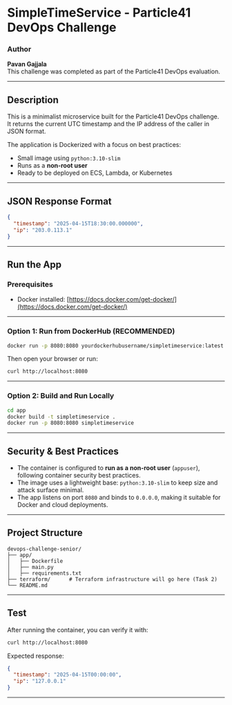 # SimpleTimeService - Particle41 DevOps Challenge

### Author

**Pavan Gajjala**  
This challenge was completed as part of the Particle41 DevOps evaluation.

---

## Description

This is a minimalist microservice built for the Particle41 DevOps challenge.  
It returns the current UTC timestamp and the IP address of the caller in JSON format.

The application is Dockerized with a focus on best practices:
- Small image using `python:3.10-slim`
- Runs as a **non-root user**
- Ready to be deployed on ECS, Lambda, or Kubernetes

---

## JSON Response Format

```json
{
  "timestamp": "2025-04-15T18:30:00.000000",
  "ip": "203.0.113.1"
}
```

---

## Run the App

### Prerequisites

- Docker installed: [https://docs.docker.com/get-docker/](https://docs.docker.com/get-docker/)

---

### Option 1: Run from DockerHub (RECOMMENDED)

```bash
docker run -p 8080:8080 yourdockerhubusername/simpletimeservice:latest
```

Then open your browser or run:

```bash
curl http://localhost:8080
```

---

### Option 2: Build and Run Locally

```bash
cd app
docker build -t simpletimeservice .
docker run -p 8080:8080 simpletimeservice
```

---

## Security & Best Practices

- The container is configured to **run as a non-root user** (`appuser`), following container security best practices.
- The image uses a lightweight base: `python:3.10-slim` to keep size and attack surface minimal.
- The app listens on port `8080` and binds to `0.0.0.0`, making it suitable for Docker and cloud deployments.

---

## Project Structure

```plaintext
devops-challenge-senior/
├── app/
│   ├── Dockerfile
│   ├── main.py
│   ├── requirements.txt
├── terraform/      # Terraform infrastructure will go here (Task 2)
└── README.md
```

---

## Test

After running the container, you can verify it with:

```bash
curl http://localhost:8080
```

Expected response:

```json
{
  "timestamp": "2025-04-15T00:00:00",
  "ip": "127.0.0.1"
}
```

---